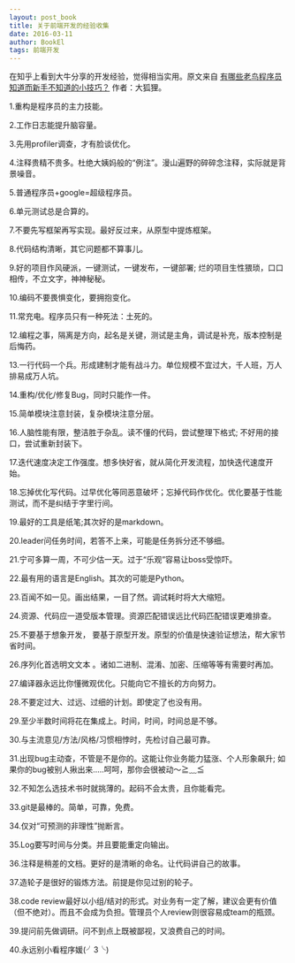```yaml
---
layout: post_book
title: 关于前端开发的经验收集
date: 2016-03-11
author: BookEl
tags: 前端开发
---
```


在知乎上看到大牛分享的开发经验，觉得相当实用。原文来自 <a href="https://www.zhihu.com/question/36426051" class="external-link" target="_blank">有哪些老鸟程序员知道而新手不知道的小技巧？</a> 作者：大狐狸。

1.重构是程序员的主力技能。

2.工作日志能提升脑容量。

3.先用profiler调查，才有脸谈优化。

4.注释贵精不贵多。杜绝大姨妈般的“例注”。漫山遍野的碎碎念注释，实际就是背景噪音。

5.普通程序员+google=超级程序员。

6.单元测试总是合算的。

7.不要先写框架再写实现。最好反过来，从原型中提炼框架。

8.代码结构清晰，其它问题都不算事儿。

9.好的项目作风硬派，一键测试，一键发布，一键部署; 烂的项目生性猥琐，口口相传，不立文字，神神秘秘。

10.编码不要畏惧变化，要拥抱变化。

11.常充电。程序员只有一种死法：土死的。

12.编程之事，隔离是方向，起名是关键，测试是主角，调试是补充，版本控制是后悔药。

13.一行代码一个兵。形成建制才能有战斗力。单位规模不宜过大，千人班，万人排易成万人坑。

14.重构/优化/修复Bug，同时只能作一件。

15.简单模块注意封装，复杂模块注意分层。

16.人脑性能有限，整洁胜于杂乱。读不懂的代码，尝试整理下格式; 不好用的接口，尝试重新封装下。

17.迭代速度决定工作强度。想多快好省，就从简化开发流程，加快迭代速度开始。

18.忘掉优化写代码。过早优化等同恶意破坏；忘掉代码作优化。优化要基于性能测试，而不是纠结于字里行间。

19.最好的工具是纸笔;其次好的是markdown。

20.leader问任务时间，若答不上来，可能是任务拆分还不够细。

21.宁可多算一周，不可少估一天。过于“乐观”容易让boss受惊吓。

22.最有用的语言是English。其次的可能是Python。

23.百闻不如一见。画出结果，一目了然。调试耗时将大大缩短。

24.资源、代码应一道受版本管理。资源匹配错误远比代码匹配错误更难排查。

25.不要基于想象开发， 要基于原型开发。原型的价值是快速验证想法，帮大家节省时间。

26.序列化首选明文文本 。诸如二进制、混淆、加密、压缩等等有需要时再加。

27.编译器永远比你懂微观优化。只能向它不擅长的方向努力。

28.不要定过大、过远、过细的计划。即使定了也没有用。

29.至少半数时间将花在集成上。时间，时间，时间总是不够。

30.与主流意见/方法/风格/习惯相悖时，先检讨自己最可靠。

31.出现bug主动查，不管是不是你的。这能让你业务能力猛涨、个人形象飙升; 如果你的bug被别人揪出来.....呵呵，那你会很被动～≧﹏≦

32.不知怎么选技术书时就挑薄的。起码不会太贵，且你能看完。

33.git是最棒的。简单，可靠，免费。

34.仅对“可预测的非理性”抛断言。

35.Log要写时间与分类。并且要能重定向输出。

36.注释是稍差的文档。更好的是清晰的命名。让代码讲自己的故事。

37.造轮子是很好的锻炼方法。前提是你见过别的轮子。

38.code review最好以小组/结对的形式。对业务有一定了解，建议会更有价值（但不绝对）。而且不会成为负担。管理员个人review则很容易成team的瓶颈。

39.提问前先做调研。问不到点上既被鄙视，又浪费自己的时间。

40.永远别小看程序媛(╯3╰)

